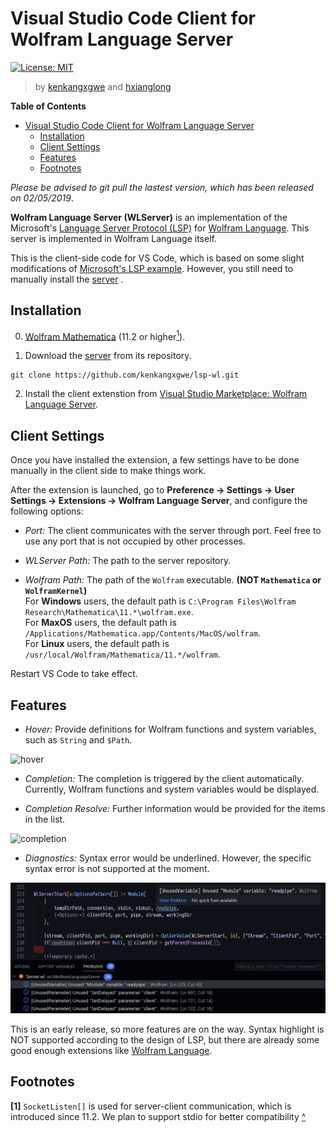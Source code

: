 # Visual Studio Code Client for Wolfram Language Server

[![License: MIT](https://img.shields.io/badge/License-MIT-yellow.svg)](https://opensource.org/licenses/MIT)

> by [kenkangxgwe](https://github.com/kenkangxgwe) and [hxianglong](https://github.com/huxianglong)

<!-- markdown-toc start - Don't edit this section. Run M-x markdown-toc-refresh-toc -->
**Table of Contents**

- [Visual Studio Code Client for Wolfram Language Server](#visual-studio-code-client-for-wolfram-language-server)
    - [Installation](#installation)
    - [Client Settings](#client-settings)
    - [Features](#features)
    - [Footnotes](#footnotes)

<!-- markdown-toc end -->

*Please be advised to git pull the lastest version, which has been released on 02/05/2019*.

**Wolfram Language Server (WLServer)** is an implementation of the Microsoft's
[Language Server Protocol
(LSP)](https://microsoft.github.io/language-server-protocol) for [Wolfram
Language](http://www.wolfram.com/language). This server is
implemented in Wolfram Language itself.

This is the client-side code for VS Code, which is based on some slight
modifications of [Microsoft's LSP
example](https://github.com/Microsoft/vscode-extension-samples/tree/master/lsp-sample).
However, you still need to manually install the
[server](https://github.com/kenkangxgwe/lsp-wl) .

## Installation

0. [Wolfram Mathematica](http://www.wolfram.com/mathematica/) (11.2 or higher<a
   name="ref1"></a>[<sup>1</sup>](#footnote1)).

1. Download the [server](https://github.com/kenkangxgwe/lsp-wl) from its
   repository.

  ```
  git clone https://github.com/kenkangxgwe/lsp-wl.git
  ```

2. Install the client extenstion from [Visual Studio Marketplace: Wolfram
Language Server](https://marketplace.visualstudio.com/items?itemName=lsp-wl.lsp-wl-client).

## Client Settings

Once you have installed the extension, a few settings have to be done manually
in the client side to make things work.

After the extension is launched, go to **Preference -> Settings -> User Settings
-> Extensions -> Wolfram Language Server**, and configure the following options:

- *Port:* The client communicates with the server through port. Feel free to use
  any port that is not occupied by other processes.

- *WLServer Path:* The path to the server repository.

- *Wolfram Path:* The path of the `Wolfram` executable. **(NOT `Mathematica` or `WolframKernel`)**  
  For **Windows** users, the default path is `C:\Program Files\Wolfram
  Research\Mathematica\11.*\wolfram.exe`.  
  For **MaxOS** users, the default path is
  `/Applications/Mathematica.app/Contents/MacOS/wolfram`.  
  For **Linux** users, the default path is
  `/usr/local/Wolfram/Mathematica/11.*/wolfram`.

Restart VS Code to take effect.

## Features

- *Hover:* Provide definitions for Wolfram functions and system variables, such
  as `String` and `$Path`.

![hover](https://raw.githubusercontent.com/kenkangxgwe/lsp-wl/master/images/hover.png)

- *Completion:* The completion is triggered by the client automatically.
  Currently, Wolfram functions and system variables would be displayed.

- *Completion Resolve:* Further information would be provided for the items in
  the list.

![completion](https://raw.githubusercontent.com/kenkangxgwe/lsp-wl/master/images/completion.png)

- *Diagnostics:* Syntax error would be underlined. However, the specific syntax
  error is not supported at the moment.
  
![diagnostics](https://raw.githubusercontent.com/kenkangxgwe/lsp-wl/master/images/diagnostics.png)

This is an early release, so more features are on the way. Syntax highlight is
NOT supported according to the design of LSP, but there are already some good
enough extensions like [Wolfram
Language](https://marketplace.visualstudio.com/items?itemName=flipphillips.wolfram-language).

## Footnotes

<a name="footnote1"> </a> **[1]** `SocketListen[]` is used for server-client
communication, which is introduced since 11.2. We plan to support stdio for
better compatibility [^](#ref1)
